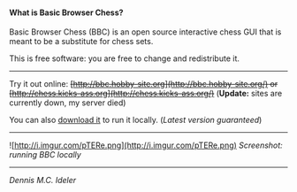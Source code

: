#### What is Basic Browser Chess? ####
Basic Browser Chess (BBC) is an open source interactive chess GUI that is meant to be a substitute for chess sets.

This is free software: you are free to change and redistribute it.

---

Try it out online: ~~[http://bbc.hobby-site.org](http://bbc.hobby-site.org/) or [http://chess.kicks-ass.org](http://chess.kicks-ass.org/)~~ (**Update:** sites are currently down, my server died)

You can also [download it](http://code.google.com/p/basic-browser-chess/source/checkout) to  run it locally. (_Latest version guaranteed_)

---

![http://i.imgur.com/pTERe.png](http://i.imgur.com/pTERe.png)
_Screenshot: running BBC locally_

---

_Dennis M.C. Ideler_

